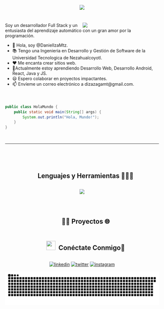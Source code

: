 <p align="center">
  <a href="https://github.com/DenverCoder1/readme-typing-svg"><img src="https://readme-typing-svg.herokuapp.com?font=Time+New+Roman&color=cyan&size=25&center=true&vCenter=true&width=600&height=100&lines=Daniel+Alejandro+Izazaga+Martínez,;Ing.+en+Desarrollo+y+Gestión+de+Software,;Desarrollador+FullStack"></a>
</p>

#

<picture> <img align="right" src="https://github.com/7oSkaaa/7oSkaaa/blob/main/Images/Right_Side.gif?raw=true" width = 250px></picture>

<p align="left">Soy un desarrollador Full Stack y un entusiasta del aprendizaje automático con un gran amor por la programación. </p>

<ul>
  <li>👋 Hola, soy @DanielIzaMtz.</li>
  <li>📚 Tengo una Ingenieria en Desarrollo y Gestión de Software de la Universidad Tecnologica de Nezahualcoyotl.</li>
  <li>❤️ Me encanta crear sitios web.</li>
  <li> 🌱Actualmente estoy aprendiendo Desarrollo Web, Desarrollo Android, React, Java y JS.</li> 
  <li>😃 Espero colaborar en proyectos impactantes. </li>
  <li>📫 Envíeme un correo electrónico a dizazagamt@gmail.com. </li>
</ul>
<br />

####
```java
public class HolaMundo {
    public static void main(String[] args) {
        System.out.println("Hola, Mundo!");
    }
}

```
</br>

---
<br/><br/>

<!--h1 without bottom border-->
<div id="user-content-toc">
  <ul align="center">
    <summary><h2 style="display: inline-block">Lenguajes y Herramientas 👨🏻‍💻</h2></summary>
  </ul>
</div>

<!--tech stack icons-->
<p align="center">
  <a href="https://skillicons.dev">
    <img src="https://skillicons.dev/icons?i=androidstudio,angular,aws,css,dart,devto,express,figma,firebase,flutter,git,github,html,java,js,jquery,mysql,nodejs,npm,php,postman,react,tailwind,ts,vscode,yarn&perline=14" />
  </a>
</p>
<br/>

<div id="user-content-toc">
  <ul align="center">
    <summary><h2 style="display: inline-block"> 🧑‍💻 Proyectos 🌐</h2></summary>
  </ul>
</div>



<div id="user-content-toc">
  <ul align="center">
    <summary><img src="https://media.giphy.com/media/iY8CRBdQXODJSCERIr/giphy.gif" width="30" height="30" style="margin-right: 10px;"><h2 style="display: inline-block">Conéctate Conmigo🤝</h2></summary>
  </ul>
</div>

<p align="center">
	<a href="https://www.linkedin.com/in/danizamtz/" target="blank"><img align="center" src="https://user-images.githubusercontent.com/88904952/234979284-68c11d7f-1acc-4f0c-ac78-044e1037d7b0.png" alt="linkedin" height="50" width="50" /></a>
	<a href="" target="blank"><img align="center" src="https://user-images.githubusercontent.com/88904952/234980676-61bfb021-ecc8-48f7-88e6-34c1b06c4a58.png" alt="twitter" height="50" width="50" /></a> 
	<a href="https://www.instagram.com/daniza2610/?hl=es" target="blank"><img align="center" src="https://user-images.githubusercontent.com/88904952/234981169-2dd1e58f-4b7e-468c-8213-034ba62156c3.png" alt="instagram" height="50" width="50" /></a>  
</p>

</h4>  
  
![𝙶𝚒𝚝𝚑𝚞𝚋 𝙲𝚘𝚗𝚝𝚛𝚒𝚋𝚞𝚝𝚒𝚘𝚗 𝙶𝚛𝚊𝚙𝚑](https://github.com/GovindSingh9447/GovindSingh9447/blob/main/github-contribution-grid-snake.svg)

<br/>





#

<!--
**DanielIzaMtz/DanielIzaMtz** is a ✨ _special_ ✨ repository because its `README.md` (this file) appears on your GitHub profile.

Here are some ideas to get you started:

- 🔭 I’m currently working on ...
- 🌱 I’m currently learning ...
- 👯 I’m looking to collaborate on ...
- 🤔 I’m looking for help with ...
- 💬 Ask me about ...
- 📫 How to reach me: ...
- 😄 Pronouns: ...
- ⚡ Fun fact: ...
-->
